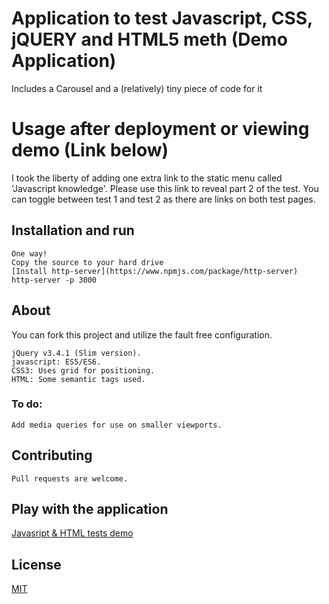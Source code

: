 # Application to test Javascript, CSS, jQUERY and HTML5 meth (Demo Application)

Includes a Carousel and a (relatively) tiny piece of code for it

# Usage after deployment or viewing demo (Link below)

I took the liberty of adding one extra link to the static menu called 'Javascript knowledge'. 
Please use this link to reveal part 2 of the test. You can toggle between test 1 and test 2 as there are links on both test pages.

## Installation and run

```
One way!
Copy the source to your hard drive
[Install http-server](https://www.npmjs.com/package/http-server)
http-server -p 3000 

```
## About
You can fork this project and utilize the fault free configuration.
```
jQuery v3.4.1 (Slim version).
javascript: ES5/ES6.
CSS3: Uses grid for positioning.
HTML: Some semantic tags used.
```
### To do: 
```
Add media queries for use on smaller viewports.
```
## Contributing
```
Pull requests are welcome.
```


## Play with the application
[Javasript & HTML tests demo](http://twotest.surge.sh)

## License
[MIT](https://choosealicense.com/licenses/mit/)


